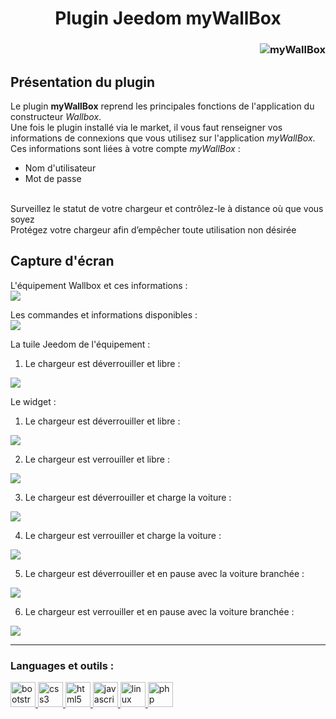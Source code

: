 <h1 align="center">Plugin Jeedom myWallBox</h1>
<h3 align="right"><img alt="myWallBox" src="https://github.com/CStan77/jeedom_doc/blob/main/myWallBox/img/wallbox_icon.png"></h3>

## Présentation du plugin
Le plugin **myWallBox** reprend les principales fonctions de l'application du constructeur _Wallbox_. <br>
Une fois le plugin installé via le market, il vous faut renseigner vos informations de connexions que vous utilisez sur l'application _myWallBox_. <br>
Ces informations sont liées à votre compte _myWallBox_ :
  - Nom d'utilisateur
  - Mot de passe
<br>
Surveillez le statut de votre chargeur et contrôlez-le à distance où que vous soyez <br>
Protégez votre chargeur afin d’empêcher toute utilisation non désirée <br>

## Capture d'écran
L'équipement Wallbox et ces informations : <br>
<img src="https://github.com/CStan77/jeedom_doc/blob/main/myWallBox/img/equipement.png">

Les commandes et informations disponibles : <br>
<img src="https://github.com/CStan77/jeedom_doc/blob/main/myWallBox/img/commandes.png">

La tuile Jeedom de l'équipement : <br>
1. Le chargeur est déverrouiller et libre : <br>
<img src="https://github.com/CStan77/jeedom_doc/blob/main/myWallBox/img/tuile_en_attente_deverrouiller.png">

Le widget : <br>
1. Le chargeur est déverrouiller et libre : <br>
<img src="https://github.com/CStan77/jeedom_doc/blob/main/myWallBox/img/widget_en_attente_deverrouiller.png">

2. Le chargeur est verrouiller et libre : <br>
<img src="https://github.com/CStan77/jeedom_doc/blob/main/myWallBox/img/widget_en_attente_verrouiller.png">

3. Le chargeur est déverrouiller et charge la voiture : <br>
<img src="https://github.com/CStan77/jeedom_doc/blob/main/myWallBox/img/widget_en_charge_deverrouiller.png">

4. Le chargeur est verrouiller et charge la voiture : <br>
<img src="https://github.com/CStan77/jeedom_doc/blob/main/myWallBox/img/widget_en_charge_verrouiller.png">

5. Le chargeur est déverrouiller et en pause avec la voiture branchée : <br>
<img src="https://github.com/CStan77/jeedom_doc/blob/main/myWallBox/img/widget_en_pause_deverrouiller.png">

6. Le chargeur est verrouiller et en pause avec la voiture branchée : <br>
<img src="https://github.com/CStan77/jeedom_doc/blob/main/myWallBox/img/widget_en_pause_verrouiller.png">

---

<h3 align="left">Languages et outils :</h3>
<p align="left"> <a href="https://getbootstrap.com" target="_blank" rel="noreferrer"> <img src="https://raw.githubusercontent.com/devicons/devicon/master/icons/bootstrap/bootstrap-plain-wordmark.svg" alt="bootstrap" width="40" height="40"/> </a> <a href="https://www.w3schools.com/css/" target="_blank" rel="noreferrer"> <img src="https://raw.githubusercontent.com/devicons/devicon/master/icons/css3/css3-original-wordmark.svg" alt="css3" width="40" height="40"/> </a> <a href="https://www.w3.org/html/" target="_blank" rel="noreferrer"> <img src="https://raw.githubusercontent.com/devicons/devicon/master/icons/html5/html5-original-wordmark.svg" alt="html5" width="40" height="40"/> </a> <a href="https://developer.mozilla.org/en-US/docs/Web/JavaScript" target="_blank" rel="noreferrer"> <img src="https://raw.githubusercontent.com/devicons/devicon/master/icons/javascript/javascript-original.svg" alt="javascript" width="40" height="40"/> </a> <a href="https://www.linux.org/" target="_blank" rel="noreferrer"> <img src="https://raw.githubusercontent.com/devicons/devicon/master/icons/linux/linux-original.svg" alt="linux" width="40" height="40"/> </a> <a href="https://www.php.net" target="_blank" rel="noreferrer"> <img src="https://raw.githubusercontent.com/devicons/devicon/master/icons/php/php-original.svg" alt="php" width="40" height="40"/> </a> </p>
